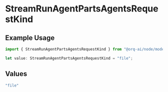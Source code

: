 # StreamRunAgentPartsAgentsRequestKind

## Example Usage

```typescript
import { StreamRunAgentPartsAgentsRequestKind } from "@orq-ai/node/models/operations";

let value: StreamRunAgentPartsAgentsRequestKind = "file";
```

## Values

```typescript
"file"
```